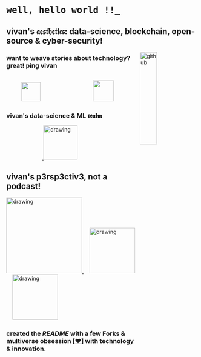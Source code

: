 # `well, hello world !!_`
## vivan's 𝔞𝔢𝔰𝔱𝔥𝔢𝔱𝔦𝔠𝔰: data-science, blockchain, open-source & cyber-security!

<a href="https://www.linkedin.com/in/vivanvatsa/"><img align="right" src="https://external-content.duckduckgo.com/iu/?u=https%3A%2F%2Ftse3.mm.bing.net%2Fth%3Fid%3DOIP.YvDsRW5jeyP4M_r--pBq7wHaK_%26pid%3DApi&f=1" alt="github" width="30%" height="25%"> </a>

### want to weave stories about technology? great! ping vivan
&nbsp;&nbsp;&nbsp;&nbsp;&nbsp;&nbsp;&nbsp;&nbsp;<a href="https://twitter.com/VivanVatsa"><img src="https://img.icons8.com/fluent/2x/twitter.png" height="50px" width="50px"/></a>&nbsp;&nbsp;&nbsp;&nbsp;&nbsp;&nbsp;&nbsp;&nbsp;&nbsp;&nbsp;&nbsp;&nbsp;&nbsp;&nbsp;&nbsp;&nbsp;&nbsp;&nbsp;&nbsp;&nbsp;&nbsp;&nbsp;&nbsp;&nbsp;&nbsp;&nbsp;&nbsp;&nbsp;<a href="https://www.linkedin.com/in/vivanvatsa/"><img src="https://img.icons8.com/doodle/2x/linkedin--v2.png" height="55px" width="55px"/></a>
----------------------------------

### vivan's data-science & ML 𝖗𝖊𝖆𝖑𝖒
&nbsp;&nbsp;&nbsp;&nbsp;&nbsp;&nbsp;&nbsp;&nbsp;&nbsp;&nbsp;&nbsp;&nbsp;&nbsp;&nbsp;&nbsp;&nbsp;&nbsp;&nbsp;&nbsp;&nbsp;&nbsp;&nbsp;&nbsp;&nbsp;<a href="https://www.kaggle.com/vivanvatsa">
  <img src="https://res.cloudinary.com/importdata/image/upload/v1595012924/kaggle_ksaktb.png" alt="drawing" width="90">
</a>

## vivan's p3rsp3ctiv3, not a podcast!
<a href="https://open.spotify.com/show/5Vemwy3Pu2O3thDOoVQU1Y">
  <img src="https://podcasters.spotify.com/images/spotify-podcast-badge-quad.png" alt="drawing" width="200">
</a>
&nbsp;&nbsp;&nbsp;
<a href="https://pca.st/u9pgzqpa">
  <img src="https://www.pocketcasts.com/assets/images/badges/pocketcasts_large_dark@2x.png" alt="drawing" width="120">
</a>
&nbsp;&nbsp;&nbsp;
<a href="https://music.amazon.in/podcasts/96870dfe-a41d-405e-a8b3-43fa23726698/reality-distortion-field">
  <img src="https://podcasters.amazon.com/static/media/en_listenOnButton_indigo.baa0428b.png" alt="drawing" width="120">
</a>


### created the *README* with a few Forks & multiverse obsession [[❤️]](https://twitter.com/VivanVatsa) with technology & innovation.
